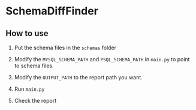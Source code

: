 # SchemaDiffFinder

## How to use
1. Put the schema files in the `schemas` folder

2. Modify the `MYSQL_SCHEMA_PATH` and `PSQL_SCHEMA_PATH` in `main.py` to point to schema files.

3. Modify the `OUTPUT_PATH` to the report path you want.

4. Run `main.py`

5. Check the report